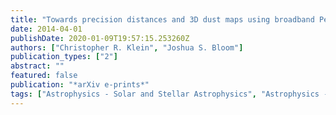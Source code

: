 ```yaml
---
title: "Towards precision distances and 3D dust maps using broadband Period--Magnitude relations of RR Lyrae stars"
date: 2014-04-01
publishDate: 2020-01-09T19:57:15.253260Z
authors: ["Christopher R. Klein", "Joshua S. Bloom"]
publication_types: ["2"]
abstract: ""
featured: false
publication: "*arXiv e-prints*"
tags: ["Astrophysics - Solar and Stellar Astrophysics", "Astrophysics - Instrumentation and Methods for Astrophysics"]
---
```



